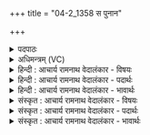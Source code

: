 +++
title = "04-2_1358 स पुनान"

+++
<details><summary>पदपाठः</summary>

सः। पु꣣नानः꣢। उ꣡प꣢꣯। सू꣡रे꣢꣯। द꣡धा꣢꣯नः। आ। उ꣣भे꣡इति꣢। अ꣣प्राः। रो꣡दसी꣣इ꣡ति꣢। वि। सः। आ꣣वरि꣡ति꣢। प्रि꣣या꣢। चि꣣त्। य꣡स्य꣢꣯। प्रि꣣यसा꣡सः꣢। ऊ꣣ती꣢। स꣣तः꣢। ध꣡न꣢꣯म्। का꣣रि꣡णे꣢। न। प्र। य꣣ꣳसत्। १३५८।
</details>

<details><summary>अधिमन्त्रम् (VC)</summary>

- पवमानः सोमः
- पराशरः शाक्त्यः
- त्रिष्टुप्
- धैवतः
</details>

<details><summary>हिन्दी : आचार्य रामनाथ वेदालंकार - विषयः</summary>

अगले मन्त्र में परमात्मा की महिमा का वर्णन है।
</details>

<details><summary>हिन्दी : आचार्य रामनाथ वेदालंकार - पदार्थः</summary>

पदार्थान्वयभाषाः -  (सः) वह सोम अर्थात् जगत् का रचयिता परमेश्वर (उभे रोदसी) द्यावापृथिवी दोनों को अर्थात् पृथिवी को और द्युलोकवर्ती अन्य ग्रहोपग्रहों को (पुनानः) पवित्र करता हुआ, तथा (सुरे उप) सूर्य की नियन्त्रण-कक्षा में (दधानः) धारण करता हुआ (आ पप्राः) सूर्य के प्रकाश से आपूर्ण करता है। (सः) वह उन द्यावापृथिवियों को (वि आवः च) विस्पष्ट भी करता है। (सतः) विद्यमान (यस्य) जिस सोम परमेश्वर के रचे हुए (प्रिया) प्रिय लगनेवाले, (प्रियसासः) प्रिय अभीष्ट को देनेवाले पदार्थ (ऊती) सबकी रक्षार्थ होते हैं, वह हमें (धनम्) धन (प्र यंसत्) प्रदान करे, (कारिणे न) जैसे कर्म करनेवाले सेवक को वेतन दिया जाता है ॥३॥ यहाँ उपमालङ्कार है। ‘प्रिया, प्रिय’ में छेकानुप्रास है ॥२॥
</details>

<details><summary>हिन्दी : आचार्य रामनाथ वेदालंकार - भावार्थः</summary>

भावार्थभाषाः -  इस ब्रह्माण्ड में द्युलोक-पृथिवीलोक के धारण आदि की जो भी व्यवस्था दिखाई देती है,वह सब परमात्मा द्वारा ही की गयी है। जैसे सेवक को वेतन दिया जाता है,वैसे ही स्तोता को परमात्मा पुरुषार्थ और ऐश्वर्य देता है ॥२॥
</details>

<details><summary>संस्कृत : आचार्य रामनाथ वेदालंकार - विषयः</summary>

अथ परमात्ममहिमानमाचष्टे।
</details>

<details><summary>संस्कृत : आचार्य रामनाथ वेदालंकार - पदार्थः</summary>

पदार्थान्वयभाषाः -  (सः) असौ सोमः जगत्स्रष्टा परमेश्वरः (उभे रोदसी) उभे द्यावापृथिव्यौ, पृथिवीं द्युलोकवर्तिनः अन्यान् ग्रहोपग्रहांश्चेत्यर्थः (पुनानः) पवित्रीकुर्वाणः (सूरे उप) सूर्यस्य नियन्त्रणकक्षायाम् (दधानः) धारयन् (आ पप्राः) सूर्यप्रकाशेन आपूरितवानस्ति। (सः) असौ ते द्यावापृथिव्यौ (वि आवः च) विवृतवान् अस्ति च। [वृणोतेः लुङि ‘मन्त्रे घसह्वर०’। अ० २।४।८१ इति च्लेर्लुक्। ‘छन्दस्यपि दृश्यते’। अ० ६।४।७३ इत्याडागमः। संहितायां ‘वी’ इति छान्दसो दीर्घः, ‘षः’ इत्यत्र ‘पूर्वपदात्’ अ० ८।३।१०६ इति षत्वम्।] (सतः) विद्यमानस्य (यस्य) यस्य सोमस्य परमेश्वरस्य, येन सोमेन परमेश्वरेण रचिता इत्यर्थः (प्रिया) प्रियाः। [सुपां सुलुक्० अ० ७।१।३९ इति जसः आकारादेशः।] (प्रियसासः) प्रियस्य अभीष्टस्य दातारः पदार्थाः। [प्रियं सन्वन्ति ददति इति प्रियसाः। जसोऽसुगागमे प्रियसासः।] (ऊती) सर्वेषाम् ऊत्यै रक्षायै भवन्ति, सः अस्मभ्यम् (धनम्) ऐश्वर्यम् (प्र यंसत्) प्रयच्छतु, (कारिणे न) यथा कर्मकराय वेतनं दीयते तथा। [यंसत् इत्यत्र यच्छतेर्लेटि तिपि सिप् अडागमश्च] ॥२॥ अत्रोपमालङ्कारः। ‘प्रिया, प्रिय’ इति छेकानुप्रासः ॥२॥
</details>

<details><summary>संस्कृत : आचार्य रामनाथ वेदालंकार - भावार्थः</summary>

भावार्थभाषाः -  ब्रह्माण्डेऽस्मिन् द्यावापृथिवीधारणादिरूपा यापि व्यवस्था दृश्यते सा सर्वापि परमात्मकृतैव। यथा कर्मकराय वेतनं प्रदीयते तथा स्तोत्रे परमात्मा पुरुषार्थमैश्वर्यं च प्रयच्छति ॥२॥
</details>